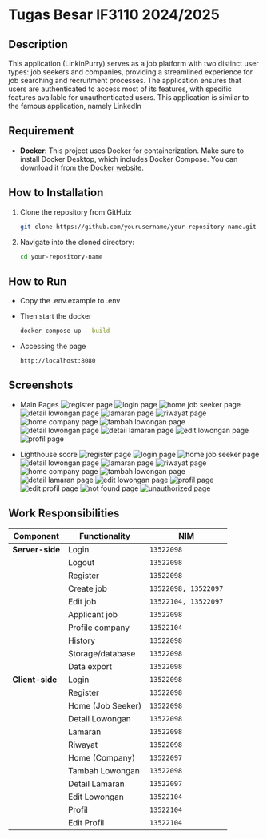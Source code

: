 # Tugas Besar IF3110 2024/2025

## Description
This application (LinkinPurry) serves as a job platform with two distinct user types: job seekers and companies, providing a streamlined experience for job searching and recruitment processes. The application ensures that users are authenticated to access most of its features, with specific features available for unauthenticated users. This application is similar to the famous application, namely LinkedIn

## Requirement
- **Docker**: This project uses Docker for containerization. Make sure to install Docker Desktop, which includes Docker Compose. You can download it from the [Docker website](https://www.docker.com/products/docker-desktop).


## How to Installation
1. Clone the repository from GitHub:
   ```bash
   git clone https://github.com/yourusername/your-repository-name.git
   ```
2. Navigate into the cloned directory:
    ```bash
   cd your-repository-name
   ```

## How to Run

- Copy the .env.example to .env

- Then start the docker
    ```bash
    docker compose up --build
    ```

- Accessing the page
    ```
    http://localhost:8080
    ```

## Screenshots
- Main Pages
![register page](screenshots/register.png)
![login page](screenshots/login.png)
![home job seeker page](screenshots/home-jobseeker.png)
![detail lowongan page](screenshots/detail-lowongan-js.png)
![lamaran page](screenshots/lamaran.png)
![riwayat page](screenshots/riwayat.png)
![home company page](screenshots/home-company.png)
![tambah lowongan page](screenshots/tambah-lowongan.png)
![detail lowongan page](screenshots/detail-lowongan-c.png)
![detail lamaran page](screenshots/detail-lamaran.png)
![edit lowongan page](screenshots/edit-lowongan.png)
![profil page](screenshots/profil.png)


- Lighthouse score
![register page](screenshots/lighthouse/register.png)
![login page](screenshots/lighthouse/login.png)
![home job seeker page](screenshots/lighthouse/homejobseeker.png)
![detail lowongan page](screenshots/lighthouse/jobdetail.png)
![lamaran page](screenshots/lighthouse/jobapplication.png)
![riwayat page](screenshots/lighthouse/history.png)
![home company page](screenshots/lighthouse/homecompany.png)
![tambah lowongan page](screenshots/lighthouse/addjob.png)
![detail lamaran page](screenshots/lighthouse/jobapplicationcompany.png)
![edit lowongan page](screenshots/lighthouse/jobdetailedit.png)
![profil page](screenshots/lighthouse/companyprofile.png)
![edit profil page](screenshots/lighthouse/companyprofileedit.png)
![not found page](screenshots/lighthouse/not-found.png)
![unauthorized page](screenshots/lighthouse/unauthorized.png)


## Work Responsibilities
| **Component**    | **Functionality** | **NIM**                 | 
|------------------|-------------------|-------------------------|
| **Server-side**  | Login             | `13522098`              | 
|                  | Logout            | `13522098`              | 
|                  | Register          | `13522098`              | 
|                  | Create job        | `13522098, 13522097`    | 
|                  | Edit job          | `13522104, 13522097`    | 
|                  | Applicant job     | `13522098`              | 
|                  | Profile company   | `13522104`              |
|                  | History           | `13522098`              | 
|                  | Storage/database  | `13522098`              | 
|                  | Data export       | `13522098`              |  
| **Client-side**  | Login             | `13522098`              | 
|                  | Register          | `13522098`              | 
|                  | Home (Job Seeker) | `13522098`              | 
|                  | Detail Lowongan   | `13522098`              | 
|                  | Lamaran           | `13522098`              | 
|                  | Riwayat           | `13522098`              | 
|                  | Home (Company)    | `13522097`              | 
|                  | Tambah Lowongan   | `13522098`              | 
|                  | Detail Lamaran    | `13522097`              | 
|                  | Edit Lowongan     | `13522104`              | 
|                  | Profil            | `13522104`              | 
|                  | Edit Profil       | `13522104`              | 
